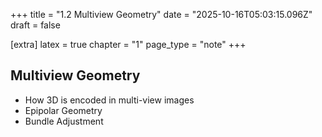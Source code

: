+++
title = "1.2 Multiview Geometry"
date = "2025-10-16T05:03:15.096Z"
draft = false

[extra]
latex = true
chapter = "1"
page_type = "note"
+++

## Multiview Geometry

* How 3D is encoded in multi-view images
* Epipolar Geometry
* Bundle Adjustment
